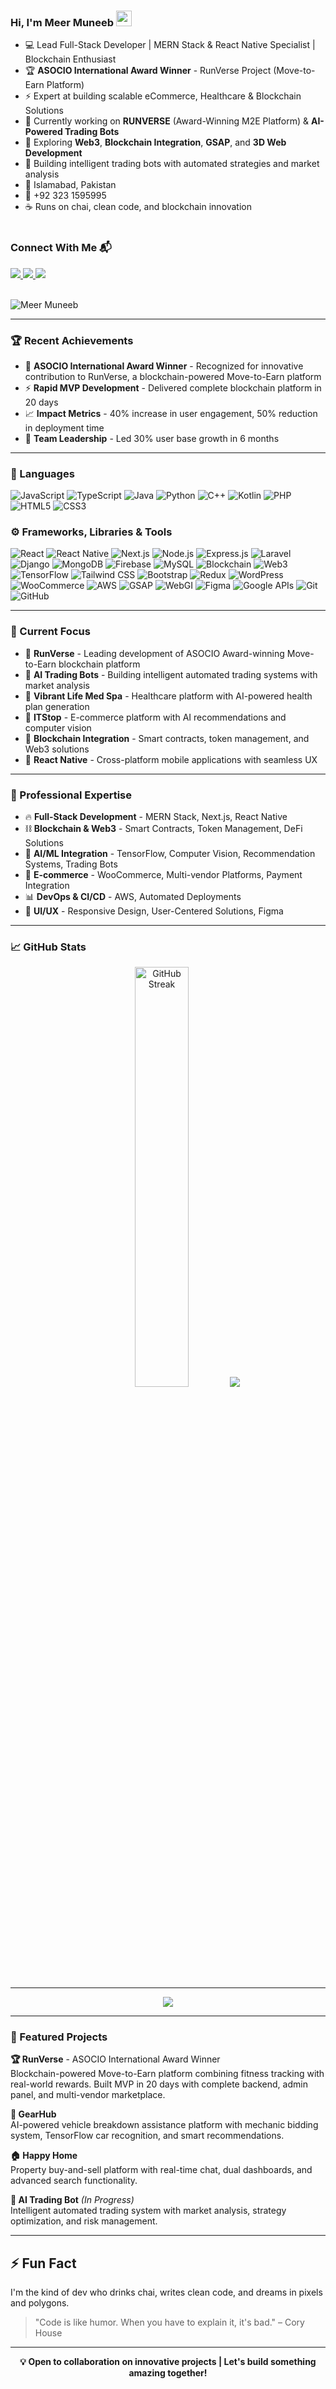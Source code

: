 ### Hi, I'm Meer Muneeb <img src="https://media.giphy.com/media/hvRJCLFzcasrR4ia7z/giphy.gif" width="25px">

- 💻 Lead Full-Stack Developer | MERN Stack & React Native Specialist | Blockchain Enthusiast
- 🏆 **ASOCIO International Award Winner** - RunVerse Project (Move-to-Earn Platform)
- ⚡ Expert at building scalable eCommerce, Healthcare & Blockchain Solutions
- 🚀 Currently working on **RUNVERSE** (Award-Winning M2E Platform) & **AI-Powered Trading Bots**
- 🌱 Exploring **Web3**, **Blockchain Integration**, **GSAP**, and **3D Web Development**
- 🤖 Building intelligent trading bots with automated strategies and market analysis
- 📍 Islamabad, Pakistan
- 📱 +92 323 1595995
- ☕ Runs on chai, clean code, and blockchain innovation
<br><br>

<h3 align="left">Connect With Me 📬</h3>

<a href="https://www.linkedin.com/in/meer-muneeb">
  <img src="https://img.shields.io/badge/LinkedIn-0077B5?style=for-the-badge&logo=linkedin&logoColor=white" />
</a>
<a href="https://github.com/MeerMuneeb">
  <img src="https://img.shields.io/badge/GitHub-100000?style=for-the-badge&logo=github&logoColor=white" />
</a>
<a href="mailto:meermuneeb18@gmail.com">
  <img src="https://img.shields.io/badge/Gmail-D14836?style=for-the-badge&logo=gmail&logoColor=white" />
</a>
<br><br>

<p align="left">
  <img src="https://komarev.com/ghpvc/?username=MeerMuneeb&label=Profile%20views&color=0e75b6&style=flat" alt="Meer Muneeb" />
</p>

---

### 🏆 Recent Achievements

- 🥇 **ASOCIO International Award Winner** - Recognized for innovative contribution to RunVerse, a blockchain-powered Move-to-Earn platform
- ⚡ **Rapid MVP Development** - Delivered complete blockchain platform in 20 days
- 📈 **Impact Metrics** - 40% increase in user engagement, 50% reduction in deployment time
- 👥 **Team Leadership** - Led 30% user base growth in 6 months

---

### 🧠 Languages

![JavaScript](https://img.shields.io/badge/-JavaScript-black?style=flat-square&logo=javascript)
![TypeScript](https://img.shields.io/badge/-TypeScript-007ACC?style=flat-square&logo=typescript)
![Java](https://img.shields.io/badge/-Java-007396?style=flat-square&logo=java)
![Python](https://img.shields.io/badge/-Python-3776AB?style=flat-square&logo=python)
![C++](https://img.shields.io/badge/-C++-00599C?style=flat-square&logo=c%2B%2B)
![Kotlin](https://img.shields.io/badge/-Kotlin-0095D5?style=flat-square&logo=kotlin)
![PHP](https://img.shields.io/badge/-PHP-777BB4?style=flat-square&logo=php)
![HTML5](https://img.shields.io/badge/-HTML5-E34F26?style=flat-square&logo=html5&logoColor=white)
![CSS3](https://img.shields.io/badge/-CSS3-1572B6?style=flat-square&logo=css3)

### ⚙️ Frameworks, Libraries & Tools

![React](https://img.shields.io/badge/-React-black?style=flat-square&logo=react)
![React Native](https://img.shields.io/badge/-React%20Native-20232A?style=flat-square&logo=react)
![Next.js](https://img.shields.io/badge/-Next.js-black?style=flat-square&logo=next.js)
![Node.js](https://img.shields.io/badge/-Node.js-black?style=flat-square&logo=node.js)
![Express.js](https://img.shields.io/badge/-Express.js-000000?style=flat-square&logo=express)
![Laravel](https://img.shields.io/badge/-Laravel-FF2D20?style=flat-square&logo=laravel)
![Django](https://img.shields.io/badge/-Django-092E20?style=flat-square&logo=django)
![MongoDB](https://img.shields.io/badge/-MongoDB-4EA94B?style=flat-square&logo=mongodb)
![Firebase](https://img.shields.io/badge/-Firebase-FFCA28?style=flat-square&logo=firebase)
![MySQL](https://img.shields.io/badge/-MySQL-4479A1?style=flat-square&logo=mysql&logoColor=white)
![Blockchain](https://img.shields.io/badge/-Blockchain-121D33?style=flat-square&logo=blockchain.com)
![Web3](https://img.shields.io/badge/-Web3-F16822?style=flat-square&logo=web3.js)
![TensorFlow](https://img.shields.io/badge/-TensorFlow-FF6F00?style=flat-square&logo=tensorflow)
![Tailwind CSS](https://img.shields.io/badge/-Tailwind%20CSS-38B2AC?style=flat-square&logo=tailwind-css)
![Bootstrap](https://img.shields.io/badge/-Bootstrap-563D7C?style=flat-square&logo=bootstrap)
![Redux](https://img.shields.io/badge/-Redux-764ABC?style=flat-square&logo=redux)
![WordPress](https://img.shields.io/badge/-WordPress-21759B?style=flat-square&logo=wordpress)
![WooCommerce](https://img.shields.io/badge/-WooCommerce-96588A?style=flat-square&logo=woocommerce)
![AWS](https://img.shields.io/badge/-AWS-232F3E?style=flat-square&logo=amazon-aws)
![GSAP](https://img.shields.io/badge/-GSAP-88CE02?style=flat-square&logo=greensock)
![WebGI](https://img.shields.io/badge/-WebGI-black?style=flat-square)
![Figma](https://img.shields.io/badge/-Figma-F24E1E?style=flat-square&logo=figma&logoColor=white)
![Google APIs](https://img.shields.io/badge/-Google%20APIs-4285F4?style=flat-square&logo=google)
![Git](https://img.shields.io/badge/-Git-F05032?style=flat-square&logo=git)
![GitHub](https://img.shields.io/badge/-GitHub-181717?style=flat-square&logo=github)

---

### 🚀 Current Focus

- 🏃 **RunVerse** - Leading development of ASOCIO Award-winning Move-to-Earn blockchain platform
- 🤖 **AI Trading Bots** - Building intelligent automated trading systems with market analysis
- 💊 **Vibrant Life Med Spa** - Healthcare platform with AI-powered health plan generation
- 🛒 **ITStop** - E-commerce platform with AI recommendations and computer vision
- 🔗 **Blockchain Integration** - Smart contracts, token management, and Web3 solutions
- 📱 **React Native** - Cross-platform mobile applications with seamless UX

---

### 💼 Professional Expertise

- 🔥 **Full-Stack Development** - MERN Stack, Next.js, React Native
- ⛓️ **Blockchain & Web3** - Smart Contracts, Token Management, DeFi Solutions
- 🤖 **AI/ML Integration** - TensorFlow, Computer Vision, Recommendation Systems, Trading Bots
- 🏪 **E-commerce** - WooCommerce, Multi-vendor Platforms, Payment Integration
- 📊 **DevOps & CI/CD** - AWS, Automated Deployments
- 🎨 **UI/UX** - Responsive Design, User-Centered Solutions, Figma

---

### 📈 GitHub Stats

<p align="center">
  <img width="41.5%" src="https://github-readme-streak-stats.herokuapp.com/?user=MeerMuneeb&theme=tokyonight" alt="GitHub Streak" />
  <img src="https://github-readme-stats.vercel.app/api/top-langs/?username=MeerMuneeb&layout=compact&theme=tokyonight" />
</p>

---
<p align="center">  
  <img src="https://github-profile-trophy.vercel.app/?username=MeerMuneeb&theme=tokyonight&column=9" />
</p>

---

### 🎯 Featured Projects

**🏆 RunVerse** - ASOCIO International Award Winner  
Blockchain-powered Move-to-Earn platform combining fitness tracking with real-world rewards. Built MVP in 20 days with complete backend, admin panel, and multi-vendor marketplace.

**🚗 GearHub**  
AI-powered vehicle breakdown assistance platform with mechanic bidding system, TensorFlow car recognition, and smart recommendations.

**🏠 Happy Home**  
Property buy-and-sell platform with real-time chat, dual dashboards, and advanced search functionality.

**🤖 AI Trading Bot** *(In Progress)*  
Intelligent automated trading system with market analysis, strategy optimization, and risk management.

---

## ⚡ Fun Fact  
I'm the kind of dev who drinks chai, writes clean code, and dreams in pixels and polygons.

> "Code is like humor. When you have to explain it, it's bad." – Cory House

---

<p align="center">
  <b>💡 Open to collaboration on innovative projects | Let's build something amazing together!</b>
</p>
